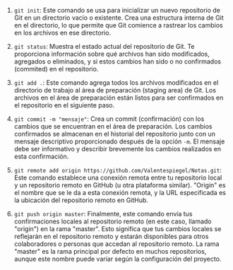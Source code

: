 

1. `git init`: Este comando se usa para inicializar un nuevo repositorio de Git en un directorio vacío o existente. Crea una estructura interna de Git en el directorio, lo que permite que Git comience a rastrear los cambios en los archivos en ese directorio.
    
2. `git status`: Muestra el estado actual del repositorio de Git. Te proporciona información sobre qué archivos han sido modificados, agregados o eliminados, y si estos cambios han sido o no confirmados (commited) en el repositorio.
    
3. `git add .`: Este comando agrega todos los archivos modificados en el directorio de trabajo al área de preparación (staging area) de Git. Los archivos en el área de preparación están listos para ser confirmados en el repositorio en el siguiente paso.
    
4. `git commit -m "mensaje"`: Crea un commit (confirmación) con los cambios que se encuentran en el área de preparación. Los cambios confirmados se almacenan en el historial del repositorio junto con un mensaje descriptivo proporcionado después de la opción `-m`. El mensaje debe ser informativo y describir brevemente los cambios realizados en esta confirmación.
    
5. `git remote add origin https://github.com/Valentespiegel/Notas.git`: Este comando establece una conexión remota entre tu repositorio local y un repositorio remoto en GitHub (u otra plataforma similar). "Origin" es el nombre que se le da a esta conexión remota, y la URL especificada es la ubicación del repositorio remoto en GitHub.
    
6. `git push origin master`: Finalmente, este comando envía tus confirmaciones locales al repositorio remoto (en este caso, llamado "origin") en la rama "master". Esto significa que tus cambios locales se reflejarán en el repositorio remoto y estarán disponibles para otros colaboradores o personas que accedan al repositorio remoto. La rama "master" es la rama principal por defecto en muchos repositorios, aunque este nombre puede variar según la configuración del proyecto.